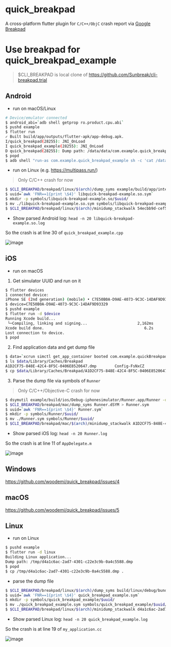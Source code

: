 # quick_breakpad

A cross-platform flutter plugin for `C/C++/ObjC` crash report via [Google Breakpad](https://chromium.googlesource.com/breakpad/breakpad)

# Use breakpad for quick_breakpad_example

> $CLI_BREAKPAD is local clone of https://github.com/Sunbreak/cli-breakpad.trial

## Android

- run on macOS/Linux

```sh
# Device/emulator connected
$ android_abi=`adb shell getprop ro.product.cpu.abi`
$ pushd example
$ flutter run
✓ Built build/app/outputs/flutter-apk/app-debug.apk.
I/quick_breakpad(28255): JNI_OnLoad
I quick_breakpad_example(28255): JNI_OnLoad
D quick_breakpad(28255): Dump path: /data/data/com.example.quick_breakpad_example/cache/54ecbb9d-cef5-4fa9-5b6869b2-198bc87e.dmp
$ popd
$ adb shell "run-as com.example.quick_breakpad_example sh -c 'cat /data/data/com.example.quick_breakpad_example/cache/54ecbb9d-cef5-4fa9-5b6869b2-198bc87e.dmp'" >| 54ecbb9d-cef5-4fa9-5b6869b2-198bc87e.dmp
```

- run on Linux (e.g. https://multipass.run/)

> Only C/C++ crash for now

```sh
$ $CLI_BREAKPAD/breakpad/linux/$(arch)/dump_syms example/build/app/intermediates/cmake/debug/obj/${android_abi}/libquick-breakpad-example.so > libquick-breakpad-example.so.sym
$ uuid=`awk 'FNR==1{print \$4}' libquick-breakpad-example.so.sym`
$ mkdir -p symbols/libquick-breakpad-example.so/$uuid/
$ mv ./libquick-breakpad-example.so.sym symbols/libquick-breakpad-example.so/$uuid/
$ $CLI_BREAKPAD/breakpad/linux/$(arch)/minidump_stackwalk 54ecbb9d-cef5-4fa9-5b6869b2-198bc87e.dmp symbols/ > libquick-breakpad-example.so.log
```

- Show parsed Android log: `head -n 20 libquick-breakpad-example.so.log`

So the crash is at line 30 of `quick_breakpad_example.cpp`

![image](https://user-images.githubusercontent.com/7928961/135052776-226168bc-ee60-442c-b6b3-78987714e63d.png)

## iOS

- run on macOS

1. Get simulator UUID and run on it

```sh
$ flutter devices
1 connected device:
iPhone SE (2nd generation) (mobile) • C7E50B0A-D9AE-4073-9C3C-14DAF9D93329 • ios        • com.apple.CoreSimulator.SimRuntime.iOS-14-5 (simulator)
$ device=C7E50B0A-D9AE-4073-9C3C-14DAF9D93329
$ pushd example
$ flutter run -d $device
Running Xcode build...                                                  
 └─Compiling, linking and signing...                      2,162ms
Xcode build done.                                            6.2s
Lost connection to device.
$ popd
```

2. Find application data and get dump file

```sh
$ data=`xcrun simctl get_app_container booted com.example.quickBreakpadExample data`
$ ls $data/Library/Caches/Breakpad
A1D2CF75-848E-42C4-8F5C-0406E8520647.dmp        Config-FsNxCZ
$ cp $data/Library/Caches/Breakpad/A1D2CF75-848E-42C4-8F5C-0406E8520647.dmp .
```

3. Parse the dump file via symbols of `Runner`

> Only C/C++/Objective-C crash for now

```sh
$ dsymutil example/build/ios/Debug-iphonesimulator/Runner.app/Runner -o Runner.dSYM
$ $CLI_BREAKPAD/breakpad/mac/dump_syms Runner.dSYM > Runner.sym
$ uuid=`awk 'FNR==1{print \$4}' Runner.sym`
$ mkdir -p symbols/Runner/$uuid/
$ mv ./Runner.sym symbols/Runner/$uuid/
$ $CLI_BREAKPAD/breakpad/mac/$(arch)/minidump_stackwalk A1D2CF75-848E-42C4-8F5C-0406E8520647.dmp symbols > Runner.log
```

- Show parsed iOS log: `head -n 20 Runner.log`

So the crash is at line 11 of `AppDelegate.m`

![image](https://user-images.githubusercontent.com/7928961/135052660-3f5ebf3a-df20-4176-906e-89c92e76b3f2.png)

## Windows

https://github.com/woodemi/quick_breakpad/issues/4

## macOS

https://github.com/woodemi/quick_breakpad/issues/5

## Linux

- run on Linux

```sh
$ pushd example
$ flutter run -d linux
Building Linux application...                                           
Dump path: /tmp/d4a1c6ac-2ad7-4301-c22e3c9b-0a4c5588.dmp
$ popd
$ cp /tmp/d4a1c6ac-2ad7-4301-c22e3c9b-0a4c5588.dmp .
```

- parse the dump file

```sh
$ $CLI_BREAKPAD/breakpad/linux/$(arch)/dump_syms build/linux/debug/bundle/quick_breakpad_example > quick_breakpad_example.sym
$ uuid=`awk 'FNR==1{print \$4}' quick_breakpad_example.sym`
$ mkdir -p symbols/quick_breakpad_example/$uuid/
$ mv ./quick_breakpad_example.sym symbols/quick_breakpad_example/$uuid/
$ $CLI_BREAKPAD/breakpad/linux/$(arch)/minidump_stackwalk d4a1c6ac-2ad7-4301-c22e3c9b-0a4c5588.dmp symbols/ > quick_breakpad_example.log
```

- Show parsed Linux log: `head -n 20 quick_breakpad_example.log`

So the crash is at line 19 of `my_application.cc`

![image](https://user-images.githubusercontent.com/7928961/135187002-2dd89e60-7cea-4cd0-a26b-f3d81e07d063.png)
